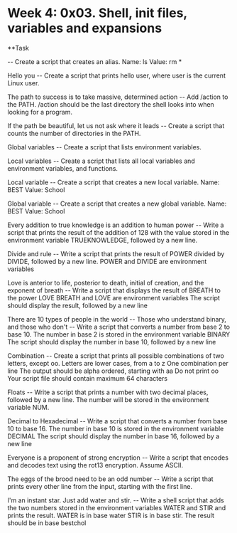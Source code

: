 # Week 4: 0x03. Shell, init files, variables and expansions

**Task

-- Create a script that creates an alias. Name: ls Value: rm *

Hello you -- Create a script that prints hello user, where user is the current Linux user.

The path to success is to take massive, determined action -- Add /action to the PATH. /action should be the last directory the shell looks into when looking for a program.

If the path be beautiful, let us not ask where it leads -- Create a script that counts the number of directories in the PATH.

Global variables -- Create a script that lists environment variables.

Local variables -- Create a script that lists all local variables and environment variables, and functions.

Local variable -- Create a script that creates a new local variable. Name: BEST Value: School

Global variable -- Create a script that creates a new global variable. Name: BEST Value: School

Every addition to true knowledge is an addition to human power -- Write a script that prints the result of the addition of 128 with the value stored in the environment variable TRUEKNOWLEDGE, followed by a new line.

Divide and rule -- Write a script that prints the result of POWER divided by DIVIDE, followed by a new line. POWER and DIVIDE are environment variables

Love is anterior to life, posterior to death, initial of creation, and the exponent of breath -- Write a script that displays the result of BREATH to the power LOVE BREATH and LOVE are environment variables The script should display the result, followed by a new line

There are 10 types of people in the world -- Those who understand binary, and those who don't -- Write a script that converts a number from base 2 to base 10. The number in base 2 is stored in the environment variable BINARY The script should display the number in base 10, followed by a new line

Combination -- Create a script that prints all possible combinations of two letters, except oo. Letters are lower cases, from a to z One combination per line The output should be alpha ordered, starting with aa Do not print oo Your script file should contain maximum 64 characters

Floats -- Write a script that prints a number with two decimal places, followed by a new line. The number will be stored in the environment variable NUM.

Decimal to Hexadecimal -- Write a script that converts a number from base 10 to base 16. The number in base 10 is stored in the environment variable DECIMAL The script should display the number in base 16, followed by a new line

Everyone is a proponent of strong encryption -- Write a script that encodes and decodes text using the rot13 encryption. Assume ASCII.

The eggs of the brood need to be an odd number -- Write a script that prints every other line from the input, starting with the first line.

I'm an instant star. Just add water and stir. -- Write a shell script that adds the two numbers stored in the environment variables WATER and STIR and prints the result. WATER is in base water STIR is in base stir. The result should be in base bestchol
